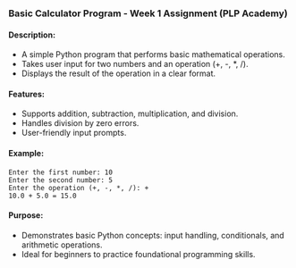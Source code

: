 ### Basic Calculator Program - Week 1 Assignment (PLP Academy)

#### Description:
- A simple Python program that performs basic mathematical operations.
- Takes user input for two numbers and an operation (+, -, *, /).
- Displays the result of the operation in a clear format.

#### Features:
- Supports addition, subtraction, multiplication, and division.
- Handles division by zero errors.
- User-friendly input prompts.

#### Example:
```
Enter the first number: 10
Enter the second number: 5
Enter the operation (+, -, *, /): +
10.0 + 5.0 = 15.0
```

#### Purpose:
- Demonstrates basic Python concepts: input handling, conditionals, and arithmetic operations.
- Ideal for beginners to practice foundational programming skills.

